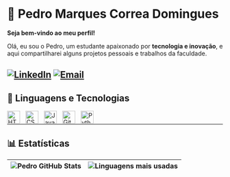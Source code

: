 
# 👾 Pedro Marques Correa Domingues
**Seja bem-vindo ao meu perfil!**

Olá, eu sou o Pedro, um estudante apaixonado por **tecnologia e inovação**, e aqui compartilharei alguns projetos pessoais e trabalhos da faculdade.

[![LinkedIn](https://img.shields.io/badge/-LinkedIn-0A66C2?style=for-the-badge&logo=linkedin&logoColor=white)]([https://www.linkedin.com/in/pedro-domingues-126192276/](https://www.linkedin.com/in/pedro-domingues-126192276/))
[![Email](https://img.shields.io/badge/-Email-D14836?style=for-the-badge&logo=gmail&logoColor=white)](mailto:pedromarquescd@gmail.com)
---
## 🤖 Linguagens e Tecnologias
<img align="left" alt="HTML" title="HTML" width="30px" style="padding-right: 10px;" src="https://cdn.jsdelivr.net/gh/devicons/devicon@latest/icons/html5/html5-original.svg" />
<img align="left" alt="CSS" title="CSS" width="30px" style="padding-right: 10px;" src="https://cdn.jsdelivr.net/gh/devicons/devicon@latest/icons/css3/css3-original.svg" />
<img align="left" alt="JavaScript" title="JavaScript" width="30px" style="padding-right: 10px;" src="https://cdn.jsdelivr.net/gh/devicons/devicon@latest/icons/javascript/javascript-original.svg" />
<img align="left" alt="Git" title="Git" width="30px" style="padding-right: 10px;" src="https://cdn.jsdelivr.net/gh/devicons/devicon@latest/icons/git/git-original.svg" />
<img align="left" alt="Python" title="Python" width="30px" style="padding-right: 10px;" src="https://cdn.jsdelivr.net/gh/devicons/devicon@latest/icons/python/python-original.svg" />
<br/>

---
## 📊 Estatísticas
| ![Pedro GitHub Stats](https://github-readme-stats.vercel.app/api?username=pedromcd&show_icons=true&theme=tokyonight&include_all_commits=true&locale=pt-br) | ![Linguagens mais usadas](https://github-readme-stats.vercel.app/api/top-langs/?username=pedromcd&theme=tokyonight&layout=compact&custom_title=Tecnologias&langs_count=9) |
| --- | --- |
